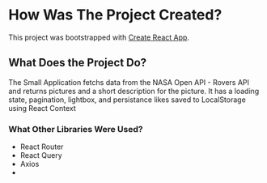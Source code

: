 # How Was The Project Created?

This project was bootstrapped with [Create React App](https://github.com/facebook/create-react-app).

## What Does the Project Do?
The Small Application fetchs data from the NASA Open API - Rovers API and returns pictures and a short description for the picture. It has a loading state, pagination, lightbox, and persistance likes saved to LocalStorage using React Context

### What Other Libraries Were Used?
- React Router
- React Query
- Axios
- 
